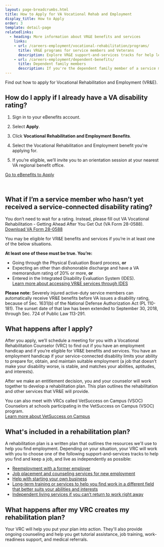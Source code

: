 ```yaml
---
layout: page-breadcrumbs.html
title: How to Apply for VA Vocational Rehab and Employment
display_title: How to Apply
order: 3
template: detail-page
relatedlinks:
  - heading: More information about VR&E benefits and services
    links:
    - url: /careers-employment/vocational-rehabilitation/programs/
      title: VR&E programs for service members and Veterans
      description: Explore VR&E support-and-services tracks for help learning new skills, finding a new job, starting a business, getting educational counseling, or returning to your former job.
    - url: /careers-employment/dependent-benefits/
      title: Dependent family members
      description: If you're the dependent family member of a service member or Veteran with a service-connected disability, find out if you may be eligible for certain counseling services, training, and education benefits.
---
```


<div class="va-introtext">

Find out how to apply for Vocational Rehabilitation and Employment (VR&E).

</div>

## How do I apply if I already have a VA disability rating?

<ol class="process">

<li class="process-step list-one">

Sign in to your eBenefits account.

</li>

<li class="process-step list-two">

Select **Apply**.

</li>

<li class="process-step list-three">

Click **Vocational Rehabilitation and Employment Benefits**.

</li>

<li class="process-step list-four">

Select the Vocational Rehabilitation and Employment benefit you're applying for.

</li>

<li class="process-step list-five">

If you’re eligible, we’ll invite you to an orientation session at your nearest VA regional benefit office.

</li>
</ol>

<a class="usa-button-primary va-button-primary" href="https://www.ebenefits.va.gov/ebenefits/about/feature?feature=vocational-rehabilitation-and-employment">Go to eBenefits to Apply</a>

<br>

<span id="servicemember-not-received-rating"></span>


## What if I’m a service member who hasn’t yet received a service-connected disability rating?

You don’t need to wait for a rating. Instead, please fill out VA Vocational Rehabilitation - Getting Ahead After You Get Out (VA Form 28-0588). <br>
[Download VA Form 28-0588](http://www.vba.va.gov/pubs/forms/VBA-28-0588-ARE.pdf)

You may be eligible for VR&amp;E benefits and services if you’re in at least one of the below situations.

**At least one of these must be true. You’re:**
- Going through the Physical Evaluation Board process, **or**
- Expecting an other than dishonorable discharge and have a VA memorandum rating of 20% or more, **or**
- Entered in the Integrated Disability Evaluation System (IDES). <br>
[Learn more about accessing VR&E services through IDES](/careers-employment/vocational-rehabilitation/ides/)

**Please note:** Severely injured active-duty service members can automatically receive VR&E benefits before VA issues a disability rating, because of Sec. 1631(b) of the National Defense Authorization Act (PL 110-181). The sunset date of that law has been extended to September 30, 2018, through Sec. 724 of Public Law 113-291.


## What happens after I apply?

After you apply, we’ll schedule a meeting for you with a Vocational Rehabilitation Counselor (VRC) to find out if you have an employment handicap and if you’re eligible for VR&amp;E benefits and services. You have an employment handicap if your service-connected disability limits your ability to prepare for, obtain, and maintain suitable employment (a job that doesn’t make your disability worse, is stable, and matches your abilities, aptitudes, and interests).

After we make an entitlement decision, you and your counselor will work together to develop a rehabilitation plan. This plan outlines the rehabilitation and other services that VR&amp;E will provide.

You can also meet with VRCs called VetSuccess on Campus (VSOC) Counselors at schools participating in the VetSuccess on Campus (VSOC) program. <br>
[Learn more about VetSuccess on Campus](/careers-employment/vetsuccess-on-campus/)

## What's included in a rehabilitation plan?

A rehabilitation plan is a written plan that outlines the resources we'll use to help you find employment. Depending on your situation, your VRC will work with you to choose one of the following support-and-services tracks to help you find and keep a job, and live as independently as possible:
- [Reemployment with a former employer](/careers-employment/vocational-rehabilitation/programs/reemployment/)
- [Job placement and counseling services for new employment](/careers-employment/vocational-rehabilitation/programs/rapid-access-to-employment/)
- [Help with starting your own business ](/careers-employment/vocational-rehabilitation/programs/self-employment/)
- [Long-term training or services to help you find work in a different field that better suits your abilities and interests](/careers-employment/vocational-rehabilitation/programs/long-term-services/)
- [Independent living services if you can’t return to work right away](/careers-employment/vocational-rehabilitation/programs/independent-living/)


## What happens after my VRC creates my rehabilitation plan?
Your VRC will help you put your plan into action. They'll also provide ongoing counseling and help you get tutorial assistance, job training, work-readiness support, and medical referrals.

<div markdown="0"><br></div>
